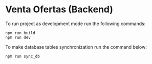 # Venta Ofertas (Backend)

To run project as development mode run the following commands:
```
npm run build
npm run dev
```

To make database tables synchronization run the command below:
```
npm run sync_db
```